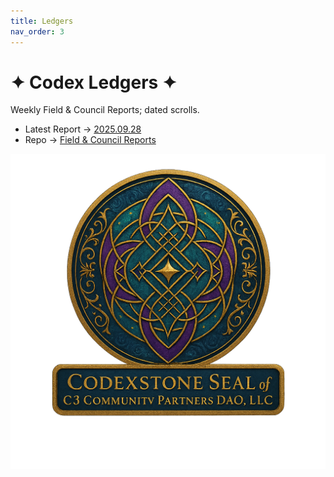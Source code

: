 ```yaml
---
title: Ledgers
nav_order: 3
---
```


# ✦ Codex Ledgers ✦
Weekly Field & Council Reports; dated scrolls.

- Latest Report → [2025.09.28](https://github.com/c3codex/Field-and-council-reports/blob/main/Docs/Reports/2025.09.28.md)
- Repo → [Field & Council Reports](https://github.com/c3codex/Field-and-council-reports)

![Seal](https://github.com/c3codex/assets/blob/main/Codexstone_Seal.PNG?raw=true)
